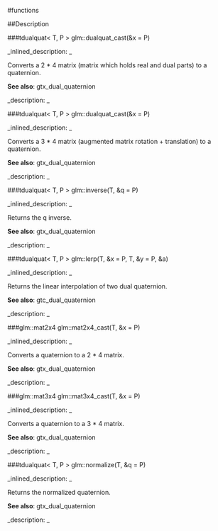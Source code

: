 #functions


<!--
_visible: True_
_advanced: False_
-->

##Description





<!----------------------------------------------------------------------------->

###tdualquat< T, P > glm::dualquat_cast(&x = P)

<!--
_syntax: glm::dualquat_cast(&x = P)_
_name: glm::dualquat_cast_
_returns: tdualquat< T, P >_
_returns_description: _
_parameters: const glm::mat2x4 &x=P_
_version_started: 0.10.0_
_version_deprecated: _
_summary: _
_constant: False_
_static: False_
_visible: True_
_advanced: False_
-->

_inlined_description: _

Converts a 2 * 4 matrix (matrix which holds real and dual parts) to a quaternion.


**See also**: gtx_dual_quaternion





_description: _







<!----------------------------------------------------------------------------->

###tdualquat< T, P > glm::dualquat_cast(&x = P)

<!--
_syntax: glm::dualquat_cast(&x = P)_
_name: glm::dualquat_cast_
_returns: tdualquat< T, P >_
_returns_description: _
_parameters: const glm::mat3x4 &x=P_
_version_started: 0.10.0_
_version_deprecated: _
_summary: _
_constant: False_
_static: False_
_visible: True_
_advanced: False_
-->

_inlined_description: _

Converts a 3 * 4 matrix (augmented matrix rotation + translation) to a quaternion.


**See also**: gtx_dual_quaternion





_description: _







<!----------------------------------------------------------------------------->

###tdualquat< T, P > glm::inverse(T, &q = P)

<!--
_syntax: glm::inverse(T, &q = P)_
_name: glm::inverse_
_returns: tdualquat< T, P >_
_returns_description: _
_parameters: const tdualquat< T, P > &q=P_
_version_started: 0.10.0_
_version_deprecated: _
_summary: _
_constant: False_
_static: False_
_visible: True_
_advanced: False_
-->

_inlined_description: _

Returns the q inverse.


**See also**: gtx_dual_quaternion





_description: _







<!----------------------------------------------------------------------------->

###tdualquat< T, P > glm::lerp(T, &x = P, T, &y = P, &a)

<!--
_syntax: glm::lerp(T, &x = P, T, &y = P, &a)_
_name: glm::lerp_
_returns: tdualquat< T, P >_
_returns_description: _
_parameters: const tdualquat< T, P > &x=P, const tdualquat< T, P > &y=P, const T &a_
_version_started: 0.10.0_
_version_deprecated: _
_summary: _
_constant: False_
_static: False_
_visible: True_
_advanced: False_
-->

_inlined_description: _

Returns the linear interpolation of two dual quaternion.


**See also**: gtc_dual_quaternion





_description: _







<!----------------------------------------------------------------------------->

###glm::mat2x4 glm::mat2x4_cast(T, &x = P)

<!--
_syntax: glm::mat2x4_cast(T, &x = P)_
_name: glm::mat2x4_cast_
_returns: glm::mat2x4_
_returns_description: _
_parameters: const tdualquat< T, P > &x=P_
_version_started: 0.10.0_
_version_deprecated: _
_summary: _
_constant: False_
_static: False_
_visible: True_
_advanced: False_
-->

_inlined_description: _

Converts a quaternion to a 2 * 4 matrix.


**See also**: gtx_dual_quaternion





_description: _







<!----------------------------------------------------------------------------->

###glm::mat3x4 glm::mat3x4_cast(T, &x = P)

<!--
_syntax: glm::mat3x4_cast(T, &x = P)_
_name: glm::mat3x4_cast_
_returns: glm::mat3x4_
_returns_description: _
_parameters: const tdualquat< T, P > &x=P_
_version_started: 0.10.0_
_version_deprecated: _
_summary: _
_constant: False_
_static: False_
_visible: True_
_advanced: False_
-->

_inlined_description: _

Converts a quaternion to a 3 * 4 matrix.


**See also**: gtx_dual_quaternion





_description: _







<!----------------------------------------------------------------------------->

###tdualquat< T, P > glm::normalize(T, &q = P)

<!--
_syntax: glm::normalize(T, &q = P)_
_name: glm::normalize_
_returns: tdualquat< T, P >_
_returns_description: _
_parameters: const tdualquat< T, P > &q=P_
_version_started: 0.10.0_
_version_deprecated: _
_summary: _
_constant: False_
_static: False_
_visible: True_
_advanced: False_
-->

_inlined_description: _

Returns the normalized quaternion.


**See also**: gtx_dual_quaternion





_description: _







<!----------------------------------------------------------------------------->

